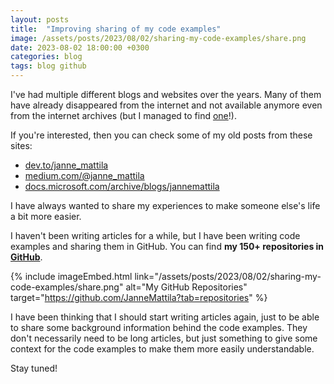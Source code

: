 ```yaml
---
layout: posts
title:  "Improving sharing of my code examples"
image: /assets/posts/2023/08/02/sharing-my-code-examples/share.png
date: 2023-08-02 18:00:00 +0300
categories: blog
tags: blog github
---
```

I've had multiple different blogs and websites over the years.
Many of them have already disappeared from the internet and not available anymore
even from the internet archives (but I managed to find [one](https://web.archive.org/web/20060114062052/http://www.rattimus.net:80/Programming/filestopdf.html)!).

If you're interested, then you can check some of my old posts from these sites:
- [dev.to/janne_mattila](https://dev.to/janne_mattila/)
- [medium.com/@janne_mattila](https://medium.com/@janne_mattila)
- [docs.microsoft.com/archive/blogs/jannemattila](https://docs.microsoft.com/en-us/archive/blogs/jannemattila/)

I have always wanted to share my experiences to make
someone else's life a bit more easier. 

I haven't been writing articles for a while, but I have been
writing code examples and sharing them in GitHub.
You can find **my 150+ repositories in [GitHub](https://github.com/JanneMattila?tab=repositories)**.

{% include imageEmbed.html link="/assets/posts/2023/08/02/sharing-my-code-examples/share.png" alt="My GitHub Repositories" target="https://github.com/JanneMattila?tab=repositories" %}

I have been thinking that I should start writing articles again,
just to be able to share some background information behind the code examples.
They don't necessarily need to be long articles, but just something
to give some context for the code examples to make them more
easily understandable.

Stay tuned!
